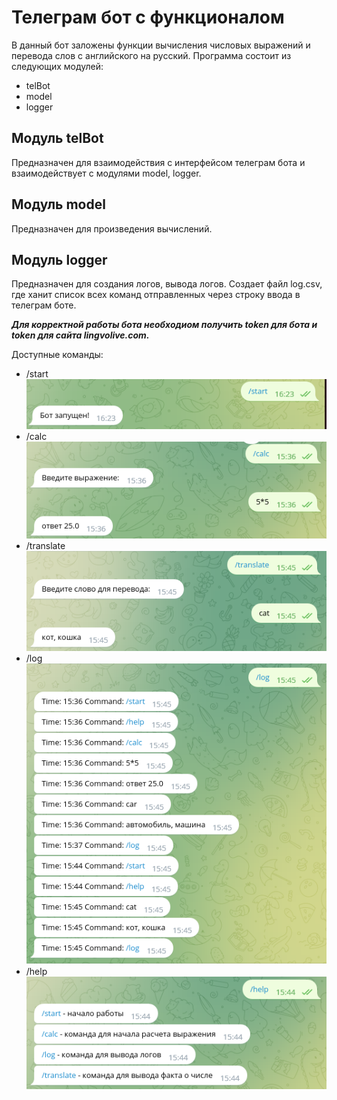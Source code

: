 # Телеграм бот с функционалом

В данный бот заложены функции вычисления числовых выражений и перевода слов с английского на русский.
Программа состоит из следующих модулей:
* telBot
* model
* logger

## Модуль telBot
Предназначен для взаимодействия с интерфейсом телеграм бота и взаимодействует с модулями model, logger.

## Модуль model
Предназначен для произведения вычислений.

## Модуль logger
Предназначен для создания логов, вывода логов. Создает файл log.csv, где ханит список всех команд отправленных через строку ввода в телеграм боте.

  **_Для корректной работы бота необходиом получить token для бота и token для сайта lingvolive.com._**

  Доступные команды:
  * /start
  ![](start.png)
  * /calc
  ![](calc.png)
  * /translate
  ![](translate.png)
  * /log
  ![](log.png)
  * /help
  ![](help.png)
